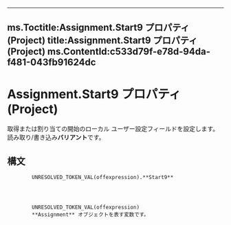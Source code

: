 

---
ms.Toctitle:Assignment.Start9 プロパティ (Project)
title:Assignment.Start9 プロパティ (Project)
ms.ContentId:c533d79f-e78d-94da-f481-043fb91624dc
---
# Assignment.Start9 プロパティ (Project)




取得または割り当ての開始のローカル ユーザー設定フィールドを設定します。読み取り/書き込み**バリアント**です。

## 構文

            UNRESOLVED_TOKEN_VAL(offexpression).**Start9**




            UNRESOLVED_TOKEN_VAL(offexpression)
            **Assignment** オブジェクトを表す変数です。




